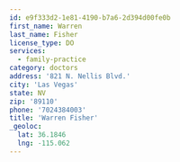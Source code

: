 ```yaml
---
id: e9f333d2-1e81-4190-b7a6-2d394d00fe0b
first_name: Warren
last_name: Fisher
license_type: DO
services:
  - family-practice
category: doctors
address: '821 N. Nellis Blvd.'
city: 'Las Vegas'
state: NV
zip: '89110'
phone: '7024384003'
title: 'Warren Fisher'
_geoloc:
  lat: 36.1846
  lng: -115.062
---
```

